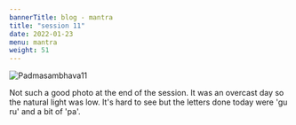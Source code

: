 ```yaml
---
bannerTitle: blog - mantra
title: "session 11"
date: 2022-01-23
menu: mantra
weight: 51
---
```


![Padmasambhava11](/images/mani/padmasambhava/ps11.jpg)  

Not such a good photo at the end of the session. It was an overcast day so the
natural light was low. It's hard to see but the letters done today were 'gu ru'
and a bit of 'pa'.
